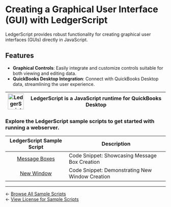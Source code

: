 # Creating a Graphical User Interface (GUI) with LedgerScript

LedgerScript provides robust functionality for creating graphical user
interfaces (GUIs) directly in JavaScript.

## Features

- **Graphical Controls**: Easily integrate and customize controls suitable for both viewing and editing data.
- **QuickBooks Desktop Integration**: Connect with QuickBooks Desktop data, streamlining the user experience.

| <a href="https://ledgerscript.com/"><img style="vertical-align: top;" src="https://ledgerscript.com/assets/img/logo/md.png?raw=true" alt="LedgerScript Logo" height="50px"></a> | LedgerScript is a JavaScript runtime for QuickBooks Desktop |
| :-------------: | ------------- |

### Explore the LedgerScript sample scripts to get started with running a webserver.

| LedgerScript Sample Script | Description                                                                                  |
| :-------------: | ------------------------------------------------------------------------------------------------------- |
| [Message Boxes](Message%20Boxes) | Code Snippet: Showcasing Message Box Creation
| [New Window](New%20Window) | Code Snippet: Demonstrating New Window Creation

<hr>

← [Browse All Sample Scripts](../README.md#samples)  
← [View License for Sample Scripts](../README.md#license)
